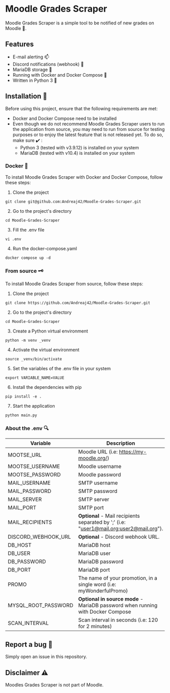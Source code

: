 # Moodle Grades Scraper
Moodle Grades Scraper is a simple tool to be notified of new grades on Moodle 💯.

## Features 

- E-mail alerting 📫
- Discord notifications (webhook) 🎤
- MariaDB storage 💾
- Running with Docker and Docker Compose 🐳
- Written in Python 3 🐍

## Installation 📓
Before using this project, ensure that the following requirements are met:
- Docker and Docker Compose need to be installed
- Even though we do not recommend Moodle Grades Scraper users to run the application from source, you may need to run from source for testing purposes or to enjoy the latest feature that is not released yet. To do so, make sure ✔️ :
  - Python 3 (tested with v3.9.12) is installed on your system
  - MariaDB (tested with v10.4) is installed on your system

### Docker 🐳
To install Moodle Grades Scraper with Docker and Docker Compose, follow these steps:

1. Clone the project
```
git clone git@github.com:Andreaj42/Moodle-Grades-Scraper.git
```
2. Go to the project's directory
```
cd Moodle-Grades-Scraper
```
3. Fill the .env file
```
vi .env
```
4. Run the docker-compose.yaml
```
docker compose up -d
```

### From source 🗝️
To install Moodle Grades Scraper from source, follow these steps:

1. Clone the project
```
git clone https://github.com/Andreaj42/Moodle-Grades-Scraper.git
```
2. Go to the project's directory
```
cd Moodle-Grades-Scraper
```
3. Create a Python virtual environment
```
python -m venv _venv
```
4. Activate the virtual environment
```
source _venv/bin/activate
```
5. Set the variables of the .env file in your system
```
export VARIABLE_NAME=VALUE
```
6. Install the dependencies with pip 
```
pip install -e .
```
7. Start the application
```
python main.py
```

### About the .env 🔍

| Variable          | Description               
|---------------------|------------------------------------------|
| MOOTSE_URL     | Moodle URL (i.e: https://my-moodle.org/)    |
| MOOTSE_USERNAME     | Moodle username                          |    
| MOOTSE_PASSWORD     | Moodle password                                 |    
| MAIL_USERNAME       | SMTP username                     |    
| MAIL_PASSWORD       | SMTP password |    
| MAIL_SERVER         | SMTP server                            |    
| MAIL_PORT           | SMTP port                                      |    
| MAIL_RECIPIENTS     | **Optional** - Mail recipients separated by ';' (i.e: "user1@mail.org;user2@mail.org").                       |    
| DISCORD_WEBHOOK_URL | **Optional** - Discord webhook URL.                                        |    
| DB_HOST             | MariaDB host                          |    
| DB_USER             | MariaDB user                                     |    
| DB_PASSWORD         | MariaDB password                                   |    
| DB_PORT             | MariaDB port                                     |    
| PROMO               | The name of your promotion, in a single word (i.e: myWonderfulPromo)                                      |    
| MYSQL_ROOT_PASSWORD | **Optional in source mode** - MariaDB password when running with Docker Compose                                   |    
| SCAN_INTERVAL       | Scan interval in seconds (i.e: 120 for 2 minutes)                                      |    

## Report a bug 🐛

Simply open an issue in this repository.


## Disclaimer ⚠️

Moodles Grades Scraper is not part of Moodle.
